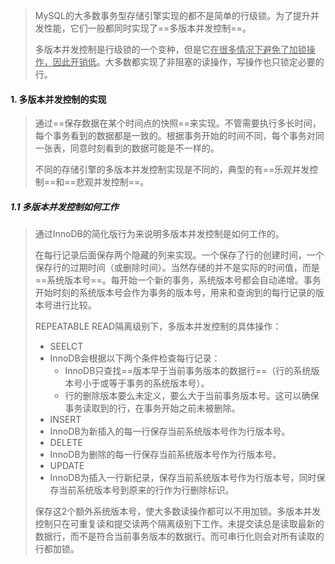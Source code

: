 >MySQL的大多数事务型存储引擎实现的都不是简单的行级锁。为了提升并发性能，它们一般都同时实现了==多版本并发控制==。
>
>多版本并发控制是行级锁的一个变种，但是它<u>在很多情况下避免了加锁操作，因此开销低</u>。大多数都实现了非阻塞的读操作，写操作也只锁定必要的行。

#### 1. 多版本并发控制的实现

>通过==保存数据在某个时间点的快照==来实现。不管需要执行多长时间，每个事务看到的数据都是一致的。根据事务开始的时间不同，每个事务对同一张表，同意时刻看到的数据可能是不一样的。
>
>不同的存储引擎的多版本并发控制实现是不同的，典型的有==乐观并发控制==和==悲观并发控制==。

##### 1.1 多版本并发控制如何工作

>通过InnoDB的简化版行为来说明多版本并发控制是如何工作的。
>
>在每行记录后面保存两个隐藏的列来实现。一个保存了行的创建时间，一个保存行的过期时间（或删除时间）。当然存储的并不是实际的时间值，而是==系统版本号==。每开始一个新的事务，系统版本号都会自动递增。事务开始时刻的系统版本号会作为事务的版本号，用来和查询到的每行记录的版本号进行比较。
>
>REPEATABLE READ隔离级别下，多版本并发控制的具体操作：
>
>- SEELCT
>  - InnoDB会根据以下两个条件检查每行记录：
>    - InnoDB只查找==版本早于当前事务版本的数据行==（行的系统版本号小于或等于事务的系统版本号）。
>    - 行的删除版本要么未定义，要么大于当前事务版本号。这可以确保事务读取到的行，在事务开始之前未被删除。
>- INSERT
>  - InnoDB为新插入的每一行保存当前系统版本号作为行版本号。
>- DELETE
>  - InnoDB为删除的每一行保存当前系统版本号作为行版本号。
>- UPDATE
>  - InnoDB为插入一行新纪录，保存当前系统版本号作为行版本号，同时保存当前系统版本号到原来的行作为行删除标识。
>
>保存这2个额外系统版本号，使大多数读操作都可以不用加锁。多版本并发控制只在可重复读和提交读两个隔离级别下工作。未提交读总是读取最新的数据行，而不是符合当前事务版本的数据行。而可串行化则会对所有读取的行都加锁。